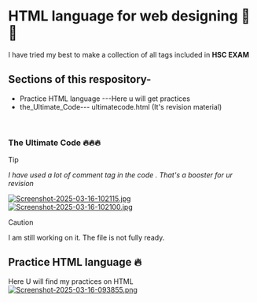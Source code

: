  # HTML language for web designing 🚀🔥   
I have tried my best to make a collection of all tags included in **HSC EXAM** 
## Sections of this respository-
 - Practice HTML language ---Here u will get practices
 - the_Ultimate_Code--- ultimatecode.html (It's revision material)
<!--
<h3>i am gonna try my best to make an ultimate code that will cover all the tags those are included in ICT sylllabus in HSC.
this also gonna help u to revise all the tags used in html language before your exam. <h3>
<h3>just download the ultimatecode.html file when i am done with all the tags.then enjoys my code through vs code and also get output from browser</h3><br>
--><br>

### The Ultimate Code 🔥🔥🔥
> [!TIP]
> <i> I have used a lot of comment tag in the code . That's a booster for ur revision </i> 
 
[![Screenshot-2025-03-16-102115.jpg](https://i.postimg.cc/nz2kpBtx/Screenshot-2025-03-16-102115.jpg)](https://postimg.cc/DJWscWZp)
 [![Screenshot-2025-03-16-102100.jpg](https://i.postimg.cc/k5xsYL1B/Screenshot-2025-03-16-102100.jpg)](https://postimg.cc/FfH07CQ4)
 
 > [!Caution]
> I am still working on it. The file is not fully ready.
 
## Practice HTML language 🔥
Here U will find my practices on HTML  
[![Screenshot-2025-03-16-093855.png](https://i.postimg.cc/DZwvY3vg/Screenshot-2025-03-16-093855.png)](https://postimg.cc/d7gcLXTk)

